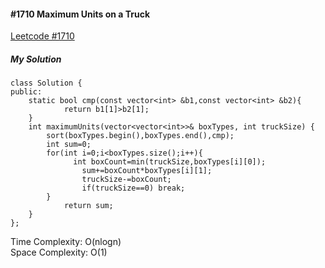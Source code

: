 #### #1710 Maximum Units on a Truck
[Leetcode #1710](https://leetcode.com/problems/maximum-units-on-a-truck/)  

##### My Solution
```
class Solution {
public:
    static bool cmp(const vector<int> &b1,const vector<int> &b2){
            return b1[1]>b2[1];
    }
    int maximumUnits(vector<vector<int>>& boxTypes, int truckSize) {
        sort(boxTypes.begin(),boxTypes.end(),cmp);
        int sum=0;
        for(int i=0;i<boxTypes.size();i++){
              int boxCount=min(truckSize,boxTypes[i][0]);
                sum+=boxCount*boxTypes[i][1];
                truckSize-=boxCount;
                if(truckSize==0) break;
        }
            return sum;
    }
};
```
Time Complexity: O(nlogn)  
Space Complexity: O(1)  
